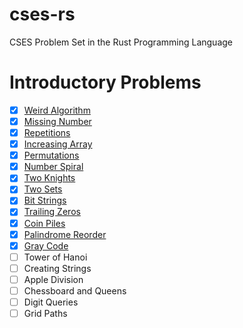 # cses-rs
CSES Problem Set in the Rust Programming Language

# Introductory Problems
- [x] [Weird Algorithm](https://github.com/goldenbergg/cses-rs/blob/master/src/weird_algo.rs)
- [x] [Missing Number](https://github.com/goldenbergg/cses-rs/blob/master/src/ms_num.rs)
- [x] [Repetitions](https://github.com/goldenbergg/cses-rs/blob/master/src/repetitions.rs)
- [x] [Increasing Array](https://github.com/goldenbergg/cses-rs/blob/master/src/incr_arr.rs)
- [x] [Permutations](https://github.com/goldenbergg/cses-rs/blob/master/src/perms.rs)
- [x] [Number Spiral](https://github.com/goldenbergg/cses-rs/blob/master/src/num_spiral.rs)
- [x] [Two Knights](https://github.com/goldenbergg/cses-rs/blob/master/src/two_knights.rs)
- [x] [Two Sets](https://github.com/goldenbergg/cses-rs/blob/master/src/two_sets.rs)
- [x] [Bit Strings](https://github.com/goldenbergg/cses-rs/blob/master/src/bit_strs.rs)
- [x] [Trailing Zeros](https://github.com/goldenbergg/cses-rs/blob/master/src/trailing_zeros.rs)
- [x] [Coin Piles](https://github.com/goldenbergg/cses-rs/blob/master/src/trailing_zeros.rs)
- [x] [Palindrome Reorder](https://github.com/goldenbergg/cses-rs/blob/master/src/pal_ro.rs)
- [x] [Gray Code](https://github.com/goldenbergg/cses-rs/blob/master/src/gray_code.rs)
- [ ] Tower of Hanoi
- [ ] Creating Strings
- [ ] Apple Division
- [ ] Chessboard and Queens
- [ ] Digit Queries
- [ ] Grid Paths
